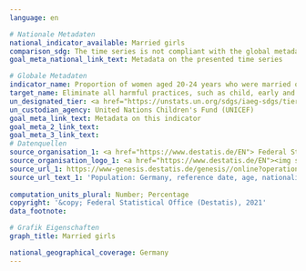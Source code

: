 ```yaml
---
language: en    

# Nationale Metadaten    
national_indicator_available: Married girls    
comparison_sdg: The time series is not compliant with the global metadata, but provides additional information.    
goal_meta_national_link_text: Metadata on the presented time series    

# Globale Metadaten    
indicator_name: Proportion of women aged 20-24 years who were married or in a union before age 15 and before age 18    
target_name: Eliminate all harmful practices, such as child, early and forced marriage and female genital mutilation    
un_designated_tier: <a href="https://unstats.un.org/sdgs/iaeg-sdgs/tier-classification/" title="Click here for more information on the UN tier classification."  target="_blank">Tier I</a>    
un_custodian_agency: United Nations Children's Fund (UNICEF)    
goal_meta_link_text: Metadata on this indicator    
goal_meta_2_link_text:     
goal_meta_3_link_text:         
# Datenquellen
source_organisation_1: <a href="https://www.destatis.de/EN"> Federal Statistical Office (Destatis) </a>
source_organisation_logo_1: <a href="https://www.destatis.de/EN"><img src="https://g205sdgs.github.io/sdg-indicators/public/OrgImgEn/destatis.png" alt="Logo destatis" style="height:60px; width:148px"/></a>
source_url_1: https://www-genesis.destatis.de/genesis//online?operation=table&code=12411-0008&bypass=true&language=en
source_url_text_1: 'Population: Germany, reference date, age, nationality, sex, marital status – GENESIS online 12411-0008'
    
computation_units_plural: Number; Percentage    
copyright: '&copy; Federal Statistical Office (Destatis), 2021'    
data_footnote:     

# Grafik Eigenschaften    
graph_title: Married girls    

national_geographical_coverage: Germany    
---
```


<span></span>